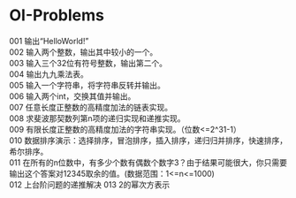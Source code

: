 ﻿# OI-Problems
001 输出“HelloWorld!”  
002 输入两个整数，输出其中较小的一个。  
003 输入三个32位有符号整数，输出第二个。  
004 输出九九乘法表。  
005 输入一个字符串，将字符串反转并输出。  
006 输入两个int，交换其值并输出。  
007 任意长度正整数的高精度加法的链表实现。  
008 求斐波那契数列第n项的递归实现和递推实现。   
009 有限长度正整数的高精度加法的字符串实现。（位数<=2^31-1）  
010 数据排序演示：选择排序，冒泡排序，插入排序，递归归并排序，快速排序，希尔排序。  
011 在所有的n位数中，有多少个数有偶数个数字3？由于结果可能很大，你只需要输出这个答案对12345取余的值。(数据范围：1<=n<=1000)  
012 上台阶问题的递推解决
013 2的幂次方表示
